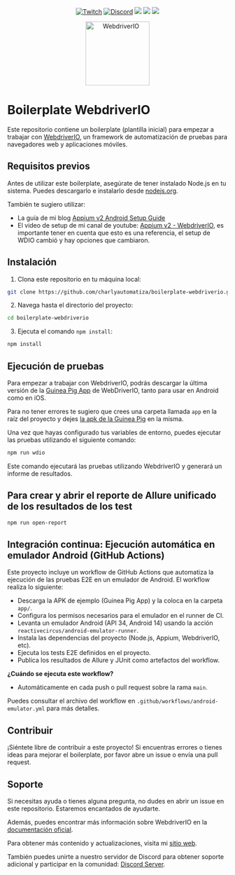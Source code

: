 <p align="center">
  <a href="https://www.twitch.tv/charlyautomatiza"><img alt="Twitch" src="https://img.shields.io/badge/CharlyAutomatiza-Twitch-9146FF.svg" style="max-height: 300px;"></a>
  <a href="https://discord.gg/wwM9GwxmRZ"><img alt="Discord" src="https://img.shields.io/discord/944608800361570315" style="max-height: 300px;"></a>
  <a href="http://twitter.com/char_automatiza"><img src="https://img.shields.io/badge/@char__automatiza-Twitter-1DA1F2.svg?style=flat" style="max-height: 300px;"></a>
  <a href="https://www.youtube.com/channel/UCwEb6xrQtQCEuN_gNgi_Xfg?sub_confirmation=1"><img src="https://img.shields.io/badge/Charly%20Automatiza-Youtube-FF0000.svg" style="max-height: 300px;" style="max-height: 300px;"></a>
  <a href="https://www.linkedin.com/in/gautocarlos/"><img src="https://img.shields.io/badge/Carlos%20 Gauto-LinkedIn-0077B5.svg" style="max-height: 300px;" style="max-height: 300px;"></a>
</p>

<p align="center">
    <a href="https://webdriver.io/">
        <img alt="WebdriverIO" src="https://webdriver.io/assets/images/robot-3677788dd63849c56aa5cb3f332b12d5.svg" width="146">
    </a>
</p>

# Boilerplate WebdriverIO

Este repositorio contiene un boilerplate (plantilla inicial) para empezar a trabajar con [WebdriverIO](https://webdriver.io/), un framework de automatización de pruebas para navegadores web y aplicaciones móviles.

## Requisitos previos

Antes de utilizar este boilerplate, asegúrate de tener instalado Node.js en tu sistema. Puedes descargarlo e instalarlo desde [nodejs.org](https://nodejs.org/).

También te sugiero utilizar:

* La guía de mi blog [Appium v2 Android Setup Guide](https://bit.ly/appium-v2-android-setup)
* El video de setup de mi canal de youtube: [Appium v2 - WebdriverIO](https://bit.ly/3UEQbHt), es importante tener en cuenta que esto es una referencia, el setup de WDIO cambió y hay opciones que cambiaron.

## Instalación

1. Clona este repositorio en tu máquina local:

```bash
git clone https://github.com/charlyautomatiza/boilerplate-webdriverio.git
```

2. Navega hasta el directorio del proyecto:

```bash
cd boilerplate-webdriverio
```

3. Ejecuta el comando `npm install`:

```bash
npm install
```

## Ejecución de pruebas

Para empezar a trabajar con WebdriverIO, podrás descargar la última versión de la [Guinea Pig App](https://github.com/webdriverio/native-demo-app/releases) de WebDriverIO, tanto para usar en Android como en iOS.

Para no tener errores te sugiero que crees una carpeta llamada `app` en la raíz del proyecto y dejes [la apk de la Guinea Pig](https://github.com/webdriverio/native-demo-app/releases) en la misma.

Una vez que hayas configurado tus variables de entorno, puedes ejecutar las pruebas utilizando el siguiente comando:

```bash
npm run wdio
```

Este comando ejecutará las pruebas utilizando WebdriverIO y generará un informe de resultados.

## Para crear y abrir el reporte de Allure unificado de los resultados de los test

```bash
npm run open-report
```

## Integración continua: Ejecución automática en emulador Android (GitHub Actions)

Este proyecto incluye un workflow de GitHub Actions que automatiza la ejecución de las pruebas E2E en un emulador de Android. El workflow realiza lo siguiente:

- Descarga la APK de ejemplo (Guinea Pig App) y la coloca en la carpeta `app/`.
- Configura los permisos necesarios para el emulador en el runner de CI.
- Levanta un emulador Android (API 34, Android 14) usando la acción `reactivecircus/android-emulator-runner`.
- Instala las dependencias del proyecto (Node.js, Appium, WebdriverIO, etc).
- Ejecuta los tests E2E definidos en el proyecto.
- Publica los resultados de Allure y JUnit como artefactos del workflow.

**¿Cuándo se ejecuta este workflow?**
- Automáticamente en cada push o pull request sobre la rama `main`.

Puedes consultar el archivo del workflow en `.github/workflows/android-emulator.yml` para más detalles.

## Contribuir

¡Siéntete libre de contribuir a este proyecto! Si encuentras errores o tienes ideas para mejorar el boilerplate, por favor abre un issue o envía una pull request.

## Soporte

Si necesitas ayuda o tienes alguna pregunta, no dudes en abrir un issue en este repositorio. Estaremos encantados de ayudarte.

Además, puedes encontrar más información sobre WebdriverIO en la [documentación oficial](https://webdriver.io/docs/gettingstarted.html).

Para obtener más contenido y actualizaciones, visita mi [sitio web](https://charlyautomatiza.tech).

También puedes unirte a nuestro servidor de Discord para obtener soporte adicional y participar en la comunidad: [Discord Server](https://bit.ly/charlyAutomatiza-discord).
